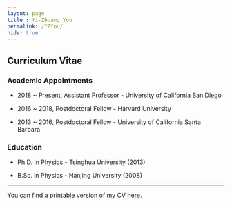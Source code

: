 ```yaml
--- 
layout: page 
title : Yi-Zhuang You 
permalink: /YZYou/
hide: true
---
```


## Curriculum Vitae

### Academic Appointments

* 2018 ~ Present, Assistant Professor - University of California San Diego

* 2016 ~ 2018, Postdoctoral Fellow - Harvard University

* 2013 ~ 2016, Postdoctoral Fellow - University of California Santa Barbara

### Education

* Ph.D. in Physics - Tsinghua University (2013)

* B.Sc. in Physics - Nanjing University (2008)

----

You can find a printable version of my CV [here]({{site.baseurl}}/assets/pdf/CV.pdf).
